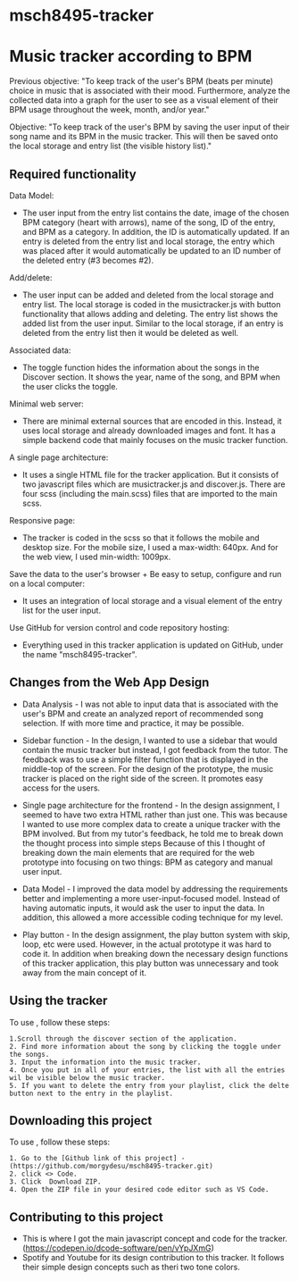 # msch8495-tracker
# Music tracker according to BPM 

Previous objective:
"To keep track of the user's BPM (beats per minute) choice in music that is associated with their mood. Furthermore, analyze the collected data into a graph for the user to see as a visual element of their BPM usage throughout the week, month, and/or year."

Objective:
"To keep track of the user's BPM by saving the user input of their song name and its BPM in the music tracker. This will then be saved onto the local storage and entry list (the visible history list)."

## Required functionality <msch8495-tracker>
Data Model:
* The user input from the entry list contains the date, image of the chosen BPM category (heart with arrows), name of the song, ID of the entry, and BPM as a category. In addition, the ID is automatically updated. If an entry is deleted from the entry list and local storage, the entry which was placed after it would automatically be updated to an ID number of the deleted entry (#3 becomes #2).

Add/delete: 
* The user input can be added and deleted from the local storage and entry list. The local storage is coded in the musictracker.js with button functionality that allows adding and deleting. The entry list shows the added list from the user input. Similar to the local storage, if an entry is deleted from the entry list then it would be deleted as well. 


Associated data:
* The toggle function hides the information about the songs in the Discover section. It shows the year, name of the song, and BPM when the user clicks the toggle. 

Minimal web server:
* There are minimal external sources that are encoded in this. Instead, it uses local storage and already downloaded images and font. It has a simple backend code that mainly focuses on the music tracker function.

A single page architecture:
* It uses a single HTML file for the tracker application. But it consists of two javascript files which are musictracker.js and discover.js. There are four scss (including the main.scss) files that are imported to the main scss.
 
Responsive page:
* The tracker is coded in the scss so that it follows the mobile and desktop size. For the mobile size, I used a max-width: 640px. And for the web view, I used min-width: 1009px.

Save the data to the user's browser + Be easy to setup, configure and run on a local computer:
* It uses an integration of local storage and a visual element of the entry list for the user input.

Use GitHub for version control and code repository hosting:
* Everything used in this tracker application is updated on GitHub, under the name "msch8495-tracker".


## Changes from the Web App Design <msch8495-tracker>
* Data Analysis - I was not able to input data that is associated with the user's BPM and create an analyzed report of recommended song selection. If with more time and practice, it may be possible.

* Sidebar function - In the design, I wanted to use a sidebar that would contain the music tracker but instead, I got feedback from the tutor. The feedback was to use a simple filter function that is displayed in the middle-top of the screen. For the design of the prototype, the music tracker is placed on the right side of the screen. It promotes easy access for the users.

* Single page architecture for the frontend - In the design assignment, I seemed to have two extra HTML rather than just one. This was because I wanted to use more complex data to create a unique tracker with the BPM involved. But from my tutor's feedback, he told me to break down the thought process into simple steps Because of this I thought of breaking down the main elements that are required for the web prototype into focusing on two things: BPM as category and manual user input. 

* Data Model - I improved the data model by addressing the requirements better and implementing a more user-input-focused model. Instead of having automatic inputs, it would ask the user to input the data. In addition, this allowed a more accessible coding technique for my level.

* Play button - In the design assignment, the play button system with skip, loop, etc were used. However, in the actual prototype it was hard to code it. In addition when breaking down the necessary design functions of this tracker application, this play button was unnecessary and took away from the main concept of it. 


## Using the tracker <msch8495-tracker>

To use <msch8495-tracker>, follow these steps:
```
1.Scroll through the discover section of the application. 
2. Find more information about the song by clicking the toggle under the songs.
3. Input the information into the music tracker.
4. Once you put in all of your entries, the list with all the entries wil be visible below the music tracker.
5. If you want to delete the entry from your playlist, click the delte button next to the entry in the playlist. 
```

## Downloading this project <msch8495-tracker>

To use <msch8495-tracker>, follow these steps:
```
1. Go to the [Github link of this project] - (https://github.com/morgydesu/msch8495-tracker.git)
2. click <> Code.
3. Click  Download ZIP.
4. Open the ZIP file in your desired code editor such as VS Code. 
```

## Contributing to this project <msch8495-tracker>
* This is where I got the main javascript concept and code for the tracker. (https://codepen.io/dcode-software/pen/vYpJXmG) 
* Spotify and Youtube for its design contribution to this tracker. It follows their simple design concepts such as theri two tone colors. 

